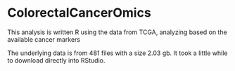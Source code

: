 # ColorectalCancerOmics
This analysis is written R using the data from TCGA, analyzing based on the available cancer markers

The underlying data is from 481 files with a size 2.03 gb. It took a little while to download directly into RStudio.

